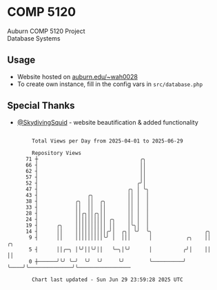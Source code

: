# COMP 5120
Auburn COMP 5120 Project  
Database Systems

## Usage
- Website hosted on [auburn.edu/~wah0028](https://webhome.auburn.edu/~wah0028/)
- To create own instance, fill in the config vars in `src/database.php`

## Special Thanks
- [@SkydivingSquid](https://github.com/SkydivingSquid) - website beautification & added functionality

```

        Total Views per Day from 2025-04-01 to 2025-06-29

        Repository Views
      71 ┼                                 ╭╮
      66 ┤                                 ││
      62 ┤                                 ││
      57 ┤                                 ││
      52 ┤                                ╭╯│
      47 ┤                             ╭╮ │ ╰╮
      43 ┤                ╭╮           ││ │  │
      38 ┤            ╭╮  ││  ╭╮       ││ │  │
      33 ┤            ││  ││  ││       ││ │  │
      28 ┤            ││╭╮││╭╮││       ││ │  │
      24 ┤            ││││││││││ ╭╮    ││ │  │
      19 ┤      ╭╮    ││││││││││ ││    │╰╮│  │
      14 ┤      ││    ││││││││││╭╯│  ╭╮│ ╰╯  ╰╮                 ╭╮
       9 ┤      ││    │││││││││╰╯ │  │││      │           ╭╮    ││              ╭╮
       5 ┤      ││╭─╮ │╰╯││╰╯││   ╰─╮│╰╯      │          ╭╯│    ││              ││
       0 ┼──────╯╰╯ ╰─╯  ╰╯  ╰╯     ╰╯        ╰──────────╯ ╰────╯╰──────────────╯╰─────────────────

        Chart last updated - Sun Jun 29 23:59:28 2025 UTC
        
```

